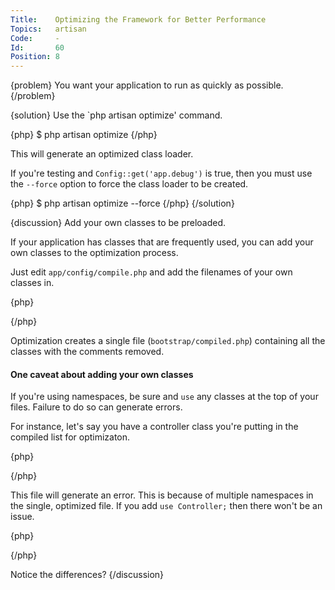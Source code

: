 ```yaml
---
Title:    Optimizing the Framework for Better Performance
Topics:   artisan
Code:     -
Id:       60
Position: 8
---
```


{problem}
You want your application to run as quickly as possible.
{/problem}

{solution}
Use the `php artisan optimize' command.

{php}
$ php artisan optimize
{/php}

This will generate an optimized class loader.

If you're testing and `Config::get('app.debug')` is true, then you must use the `--force` option to force the class loader to be created.

{php}
$ php artisan optimize --force
{/php}
{/solution}

{discussion}
Add your own classes to be preloaded.

If your application has classes that are frequently used, you can add your own classes to the optimization process.

Just edit `app/config/compile.php` and add the filenames of your own classes in.

{php}
<?php
return array(
    'app\MyApp\Respostitory\PeopleInterface.php',
    'app\MyApp\Reposititory\DatabasePeople.php',
    'app\MyApp\Controllers\HomeController.php',
);
?>
{/php}

Optimization creates a single file (`bootstrap/compiled.php`) containing all the classes with the comments removed.

#### One caveat about adding your own classes

If you're using namespaces, be sure and `use` any classes at the top of your files. Failure to do so can generate errors.

For instance, let's say you have a controller class you're putting in the compiled list for optimizaton.

{php}
<?php namespace MyApp\Controllers;

class HomeController extends \Controller {
    ...
}
?>
{/php}

This file will generate an error. This is because of multiple namespaces in the single, optimized file. If you add `use Controller;` then there won't be an issue.

{php}
<?php namespace MyApp\Controllers;

use Controller;

class HomeController extends Controller {
    ...
}
?>
{/php}

Notice the differences?
{/discussion}
